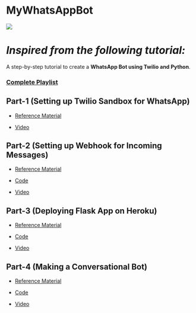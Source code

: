 # MyWhatsAppBot

![](https://github.com/nikhilkumarsingh/WhatsAppBotTut/blob/master/images/1.png?raw=true)

# *Inspired from the following tutorial:*

A step-by-step tutorial to create a **WhatsApp Bot using Twilio and Python**.

### [Complete Playlist](https://www.youtube.com/playlist?list=PLyb_C2HpOQSBSm9nGrqSYb_y7VqDrMKJu)

## Part-1 (Setting up Twilio Sandbox for WhatsApp)

- [Reference Material](https://github.com/nikhilkumarsingh/WhatsAppBotTut/blob/master/01.%20Setting%20up%20Twilio%20Sandbox%20for%20WhatsApp.ipynb)

- [Video](https://www.youtube.com/watch?v=BKK5NMDC0fk)


## Part-2 (Setting up Webhook for Incoming Messages)

- [Reference Material](https://github.com/nikhilkumarsingh/WhatsAppBotTut/blob/master/02.%20Setting%20up%20Webhook%20for%20Incoming%20Messages.ipynb)

- [Code](https://github.com/nikhilkumarsingh/WhatsAppBotTut/tree/master/code/echo_bot)

- [Video](https://www.youtube.com/watch?v=EeUdel2AJ5g)



## Part-3 (Deploying Flask App on Heroku)

- [Reference Material](https://github.com/nikhilkumarsingh/WhatsAppBotTut/blob/master/03.%20Deploying%20Flask%20App%20on%20Heroku.ipynb)

- [Code](https://github.com/nikhilkumarsingh/WhatsAppBotTut/tree/master/code/heroku_echo_bot)

- [Video](https://www.youtube.com/watch?v=4ho21Wppf30)


## Part-4 (Making a Conversational Bot)

- [Reference Material](https://github.com/nikhilkumarsingh/WhatsAppBotTut/blob/master/04.%20Making%20a%20conversational%20bot.ipynb)

- [Code](https://github.com/nikhilkumarsingh/WhatsAppBotTut/tree/master/code/joke_bot)

- [Video](https://www.youtube.com/watch?v=HiillVo1gJY)
